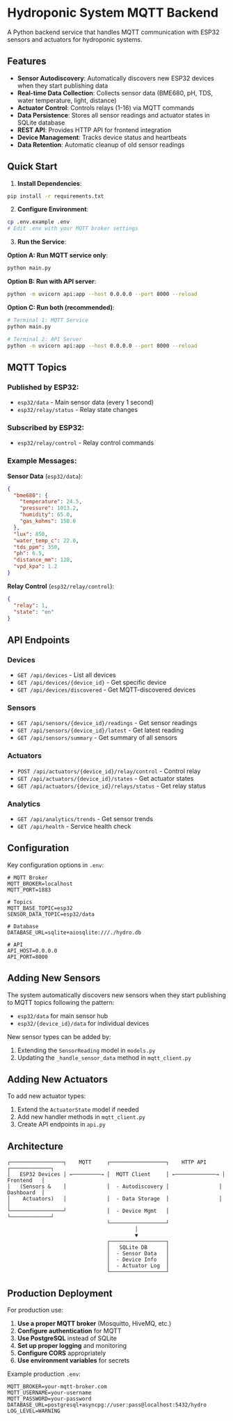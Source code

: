 # Hydroponic System MQTT Backend

A Python backend service that handles MQTT communication with ESP32 sensors and actuators for hydroponic systems.

## Features

- **Sensor Autodiscovery**: Automatically discovers new ESP32 devices when they start publishing data
- **Real-time Data Collection**: Collects sensor data (BME680, pH, TDS, water temperature, light, distance)
- **Actuator Control**: Controls relays (1-16) via MQTT commands
- **Data Persistence**: Stores all sensor readings and actuator states in SQLite database
- **REST API**: Provides HTTP API for frontend integration
- **Device Management**: Tracks device status and heartbeats
- **Data Retention**: Automatic cleanup of old sensor readings

## Quick Start

1. **Install Dependencies**:
```bash
pip install -r requirements.txt
```

2. **Configure Environment**:
```bash
cp .env.example .env
# Edit .env with your MQTT broker settings
```

3. **Run the Service**:

**Option A: Run MQTT service only**:
```bash
python main.py
```

**Option B: Run with API server**:
```bash
python -m uvicorn api:app --host 0.0.0.0 --port 8000 --reload
```

**Option C: Run both (recommended)**:
```bash
# Terminal 1: MQTT Service
python main.py

# Terminal 2: API Server
python -m uvicorn api:app --host 0.0.0.0 --port 8000 --reload
```

## MQTT Topics

### Published by ESP32:
- `esp32/data` - Main sensor data (every 1 second)
- `esp32/relay/status` - Relay state changes

### Subscribed by ESP32:
- `esp32/relay/control` - Relay control commands

### Example Messages:

**Sensor Data** (`esp32/data`):
```json
{
  "bme680": {
    "temperature": 24.5,
    "pressure": 1013.2,
    "humidity": 65.0,
    "gas_kohms": 150.0
  },
  "lux": 850,
  "water_temp_c": 22.0,
  "tds_ppm": 350,
  "ph": 6.5,
  "distance_mm": 120,
  "vpd_kpa": 1.2
}
```

**Relay Control** (`esp32/relay/control`):
```json
{
  "relay": 1,
  "state": "on"
}
```

## API Endpoints

### Devices
- `GET /api/devices` - List all devices
- `GET /api/devices/{device_id}` - Get specific device
- `GET /api/devices/discovered` - Get MQTT-discovered devices

### Sensors
- `GET /api/sensors/{device_id}/readings` - Get sensor readings
- `GET /api/sensors/{device_id}/latest` - Get latest reading
- `GET /api/sensors/summary` - Get summary of all sensors

### Actuators
- `POST /api/actuators/{device_id}/relay/control` - Control relay
- `GET /api/actuators/{device_id}/states` - Get actuator states
- `GET /api/actuators/{device_id}/relays/status` - Get relay status

### Analytics
- `GET /api/analytics/trends` - Get sensor trends
- `GET /api/health` - Service health check

## Configuration

Key configuration options in `.env`:

```env
# MQTT Broker
MQTT_BROKER=localhost
MQTT_PORT=1883

# Topics
MQTT_BASE_TOPIC=esp32
SENSOR_DATA_TOPIC=esp32/data

# Database
DATABASE_URL=sqlite+aiosqlite:///./hydro.db

# API
API_HOST=0.0.0.0
API_PORT=8000
```

## Adding New Sensors

The system automatically discovers new sensors when they start publishing to MQTT topics following the pattern:
- `esp32/data` for main sensor hub
- `esp32/{device_id}/data` for individual devices

New sensor types can be added by:
1. Extending the `SensorReading` model in `models.py`
2. Updating the `_handle_sensor_data` method in `mqtt_client.py`

## Adding New Actuators

To add new actuator types:
1. Extend the `ActuatorState` model if needed
2. Add new handler methods in `mqtt_client.py`
3. Create API endpoints in `api.py`

## Architecture

```
┌─────────────────┐    MQTT     ┌──────────────────┐    HTTP API    ┌─────────────┐
│   ESP32 Devices │ ←─────────→ │  MQTT Client     │ ←─────────────→ │  Frontend   │
│   (Sensors &    │             │  - Autodiscovery │                │  Dashboard  │
│    Actuators)   │             │  - Data Storage  │                │             │
└─────────────────┘             │  - Device Mgmt   │                └─────────────┘
                                └──────────────────┘
                                         │
                                         ▼
                                ┌──────────────────┐
                                │   SQLite DB      │
                                │  - Sensor Data   │
                                │  - Device Info   │
                                │  - Actuator Log  │
                                └──────────────────┘
```

## Production Deployment

For production use:

1. **Use a proper MQTT broker** (Mosquitto, HiveMQ, etc.)
2. **Configure authentication** for MQTT
3. **Use PostgreSQL** instead of SQLite
4. **Set up proper logging** and monitoring
5. **Configure CORS** appropriately
6. **Use environment variables** for secrets

Example production `.env`:
```env
MQTT_BROKER=your-mqtt-broker.com
MQTT_USERNAME=your-username
MQTT_PASSWORD=your-password
DATABASE_URL=postgresql+asyncpg://user:pass@localhost:5432/hydro
LOG_LEVEL=WARNING
```